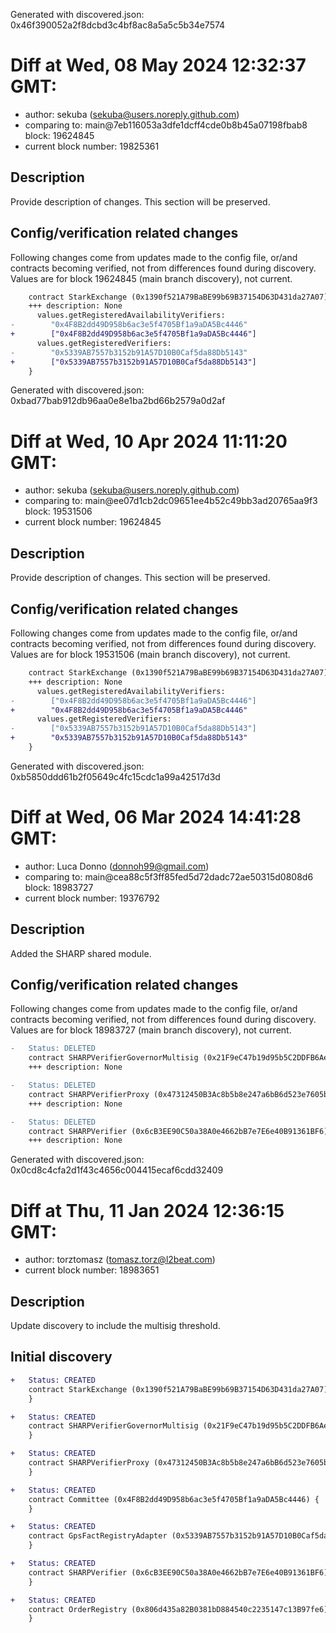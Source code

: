 Generated with discovered.json: 0x46f390052a2f8dcbd3c4bf8ac8a5a5c5b34e7574

# Diff at Wed, 08 May 2024 12:32:37 GMT:

- author: sekuba (<sekuba@users.noreply.github.com>)
- comparing to: main@7eb116053a3dfe1dcff4cde0b8b45a07198fbab8 block: 19624845
- current block number: 19825361

## Description

Provide description of changes. This section will be preserved.

## Config/verification related changes

Following changes come from updates made to the config file,
or/and contracts becoming verified, not from differences found during
discovery. Values are for block 19624845 (main branch discovery), not current.

```diff
    contract StarkExchange (0x1390f521A79BaBE99b69B37154D63D431da27A07) {
    +++ description: None
      values.getRegisteredAvailabilityVerifiers:
-        "0x4F8B2dd49D958b6ac3e5f4705Bf1a9aDA5Bc4446"
+        ["0x4F8B2dd49D958b6ac3e5f4705Bf1a9aDA5Bc4446"]
      values.getRegisteredVerifiers:
-        "0x5339AB7557b3152b91A57D10B0Caf5da88Db5143"
+        ["0x5339AB7557b3152b91A57D10B0Caf5da88Db5143"]
    }
```

Generated with discovered.json: 0xbad77bab912db96aa0e8e1ba2bd66b2579a0d2af

# Diff at Wed, 10 Apr 2024 11:11:20 GMT:

- author: sekuba (<sekuba@users.noreply.github.com>)
- comparing to: main@ee07d1cb2dc09651ee4b52c49bb3ad20765aa9f3 block: 19531506
- current block number: 19624845

## Description

Provide description of changes. This section will be preserved.

## Config/verification related changes

Following changes come from updates made to the config file,
or/and contracts becoming verified, not from differences found during
discovery. Values are for block 19531506 (main branch discovery), not current.

```diff
    contract StarkExchange (0x1390f521A79BaBE99b69B37154D63D431da27A07) {
    +++ description: None
      values.getRegisteredAvailabilityVerifiers:
-        ["0x4F8B2dd49D958b6ac3e5f4705Bf1a9aDA5Bc4446"]
+        "0x4F8B2dd49D958b6ac3e5f4705Bf1a9aDA5Bc4446"
      values.getRegisteredVerifiers:
-        ["0x5339AB7557b3152b91A57D10B0Caf5da88Db5143"]
+        "0x5339AB7557b3152b91A57D10B0Caf5da88Db5143"
    }
```

Generated with discovered.json: 0xb5850ddd61b2f05649c4fc15cdc1a99a42517d3d

# Diff at Wed, 06 Mar 2024 14:41:28 GMT:

- author: Luca Donno (<donnoh99@gmail.com>)
- comparing to: main@cea88c5f3ff85fed5d72dadc72ae50315d0808d6 block: 18983727
- current block number: 19376792

## Description

Added the SHARP shared module.

## Config/verification related changes

Following changes come from updates made to the config file,
or/and contracts becoming verified, not from differences found during
discovery. Values are for block 18983727 (main branch discovery), not current.

```diff
-   Status: DELETED
    contract SHARPVerifierGovernorMultisig (0x21F9eC47b19d95b5C2DDFB6Ae5D4F92fAdacAEc4)
    +++ description: None
```

```diff
-   Status: DELETED
    contract SHARPVerifierProxy (0x47312450B3Ac8b5b8e247a6bB6d523e7605bDb60)
    +++ description: None
```

```diff
-   Status: DELETED
    contract SHARPVerifier (0x6cB3EE90C50a38A0e4662bB7e7E6e40B91361BF6)
    +++ description: None
```

Generated with discovered.json: 0x0cd8c4cfa2d1f43c4656c004415ecaf6cdd32409

# Diff at Thu, 11 Jan 2024 12:36:15 GMT:

- author: torztomasz (<tomasz.torz@l2beat.com>)
- current block number: 18983651

## Description

Update discovery to include the multisig threshold.

## Initial discovery

```diff
+   Status: CREATED
    contract StarkExchange (0x1390f521A79BaBE99b69B37154D63D431da27A07) {
    }
```

```diff
+   Status: CREATED
    contract SHARPVerifierGovernorMultisig (0x21F9eC47b19d95b5C2DDFB6Ae5D4F92fAdacAEc4) {
    }
```

```diff
+   Status: CREATED
    contract SHARPVerifierProxy (0x47312450B3Ac8b5b8e247a6bB6d523e7605bDb60) {
    }
```

```diff
+   Status: CREATED
    contract Committee (0x4F8B2dd49D958b6ac3e5f4705Bf1a9aDA5Bc4446) {
    }
```

```diff
+   Status: CREATED
    contract GpsFactRegistryAdapter (0x5339AB7557b3152b91A57D10B0Caf5da88Db5143) {
    }
```

```diff
+   Status: CREATED
    contract SHARPVerifier (0x6cB3EE90C50a38A0e4662bB7e7E6e40B91361BF6) {
    }
```

```diff
+   Status: CREATED
    contract OrderRegistry (0x806d435a82B0381bD884540c2235147c13B97fe6) {
    }
```
